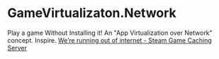 # GameVirtualizaton.Network
Play a game Without Installing it! An "App Virtualization over Network" concept.  Inspire. [We’re running out of internet - Steam Game Caching Server](https://youtu.be/wWltASCJO-U)
